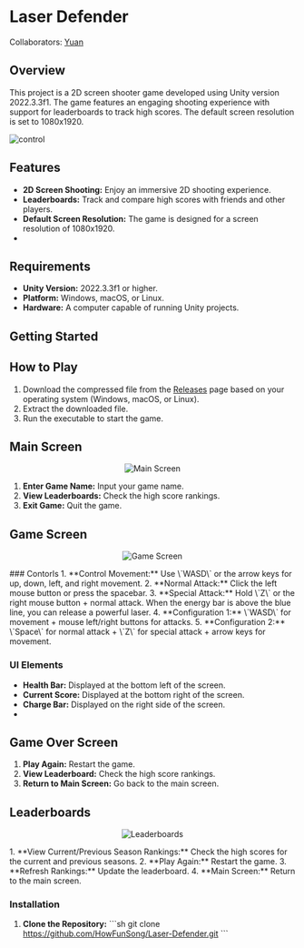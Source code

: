 
# Laser Defender

Collaborators: [Yuan](https://github.com/a5650057)

## Overview

This project is a 2D screen shooter game developed using Unity version 2022.3.3f1. The game features an engaging shooting experience with support for leaderboards to track high scores. The default screen resolution is set to 1080x1920.

![control](https://github.com/user-attachments/assets/7494f946-bbd6-40fd-996d-3805f2d4ea25)
## Features

- **2D Screen Shooting:** Enjoy an immersive 2D shooting experience.
- **Leaderboards:** Track and compare high scores with friends and other players.
- **Default Screen Resolution:** The game is designed for a screen resolution of 1080x1920.
- 


## Requirements

- **Unity Version:** 2022.3.3f1 or higher.
- **Platform:** Windows, macOS, or Linux.
- **Hardware:** A computer capable of running Unity projects.

## Getting Started

## How to Play

1. Download the compressed file from the [Releases](https://github.com/HowFunSong/Laser-Defender/releases) page based on your operating system (Windows, macOS, or Linux).
2. Extract the downloaded file.
3. Run the executable to start the game.
## Main Screen
  
<p align="center">
  <img src="https://github.com/user-attachments/assets/67cc0ed1-3a13-450d-b2d7-3e3af2069b5f" alt="Main Screen"></p>

1. **Enter Game Name:** Input your game name.
2. **View Leaderboards:** Check the high score rankings.
3. **Exit Game:** Quit the game.

## Game Screen
 
<p align="center">
  <img src="https://github.com/user-attachments/assets/f12d77f6-487d-4d3d-b40e-c6e3eadb8772" alt="Game Screen">
</p>
### Contorls
1. **Control Movement:** Use \`WASD\` or the arrow keys for up, down, left, and right movement.
2. **Normal Attack:** Click the left mouse button or press the spacebar.
3. **Special Attack:** Hold \`Z\` or the right mouse button + normal attack. When the energy bar is above the blue line, you can release a powerful laser.
4. **Configuration 1:** \`WASD\` for movement + mouse left/right buttons for attacks.
5. **Configuration 2:** \`Space\` for normal attack + \`Z\` for special attack + arrow keys for movement.

### UI Elements

- **Health Bar:** Displayed at the bottom left of the screen.
- **Current Score:** Displayed at the bottom right of the screen.
- **Charge Bar:** Displayed on the right side of the screen.
- 
## Game Over Screen

1. **Play Again:** Restart the game.
2. **View Leaderboard:** Check the high score rankings.
3. **Return to Main Screen:** Go back to the main screen.

## Leaderboards
 
<p align="center">
  <img src="https://github.com/user-attachments/assets/dc791eed-aa2b-45f8-bf58-89983c3bf6b8" alt="Leaderboards">
</p>
1. **View Current/Previous Season Rankings:** Check the high scores for the current and previous seasons.
2. **Play Again:** Restart the game.
3. **Refresh Rankings:** Update the leaderboard.
4. **Main Screen:** Return to the main screen.

### Installation

1. **Clone the Repository:**
   \`\`\`sh
   git clone https://github.com/HowFunSong/Laser-Defender.git
   \`\`\`


